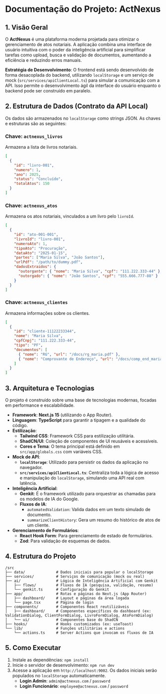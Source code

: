 # Documentação do Projeto: ActNexus

## 1. Visão Geral

O **ActNexus** é uma plataforma moderna projetada para otimizar o gerenciamento de atos notariais. A aplicação combina uma interface de usuário intuitiva com o poder da inteligência artificial para simplificar tarefas como upload, busca e validação de documentos, aumentando a eficiência e reduzindo erros manuais.

**Estratégia de Desenvolvimento**: O frontend está sendo desenvolvido de forma desacoplada do backend, utilizando `localStorage` e um serviço de mock (`src/services/apiClientLocal.ts`) para simular a comunicação com a API. Isso permite o desenvolvimento ágil da interface do usuário enquanto o backend pode ser construído em paralelo.

## 2. Estrutura de Dados (Contrato da API Local)

Os dados são armazenados no `localStorage` como strings JSON. As chaves e estruturas são as seguintes:

### Chave: `actnexus_livros`
Armazena a lista de livros notariais.

```json
[
  {
    "id": "livro-001",
    "numero": 1,
    "ano": 2025,
    "status": "Concluído",
    "totalAtos": 150
  }
]
```

### Chave: `actnexus_atos`
Armazena os atos notariais, vinculados a um livro pelo `livroId`.

```json
[
  {
    "id": "ato-001-001",
    "livroId": "livro-001",
    "numeroAto": 1,
    "tipoAto": "Procuração",
    "dataAto": "2025-01-15",
    "partes": ["Maria Silva", "João Santos"],
    "urlPdf": "/path/to/dummy.pdf",
    "dadosExtraidos": {
      "outorgante": { "nome": "Maria Silva", "cpf": "111.222.333-44" },
      "outorgado": { "nome": "João Santos", "cpf": "555.666.777-88" }
    }
  }
]
```

### Chave: `actnexus_clientes`
Armazena informações sobre os clientes.

```json
[
  {
    "id": "cliente-11122233344",
    "nome": "Maria Silva",
    "cpfCnpj": "111.222.333-44",
    "tipo": "PF",
    "documentos": [
      { "nome": "RG", "url": "/docs/rg_maria.pdf" },
      { "nome": "Comprovante de Endereço", "url": "/docs/comp_end_maria.pdf" }
    ]
  }
]
```

## 3. Arquitetura e Tecnologias

O projeto é construído sobre uma base de tecnologias modernas, focadas em performance e escalabilidade.

- **Framework**: **Next.js 15** (utilizando o App Router).
- **Linguagem**: **TypeScript** para garantir a tipagem e a qualidade do código.
- **Estilização**:
  - **Tailwind CSS**: Framework CSS para estilização utilitária.
  - **ShadCN/UI**: Coleção de componentes de UI reusáveis e acessíveis.
  - **Cores e Tema**: O tema principal está definido em `src/app/globals.css` com variáveis CSS.
- **Mock de API**:
  - **`localStorage`**: Utilizado para persistir os dados da aplicação no navegador.
  - **`src/services/apiClientLocal.ts`**: Centraliza toda a lógica de acesso e manipulação do `localStorage`, simulando uma API real com latência.
- **Inteligência Artificial**:
  - **Genkit**: É o framework utilizado para orquestrar as chamadas para os modelos de IA do Google.
  - **Fluxos de IA**:
    - `automatedValidation`: Valida dados em um texto simulado de documento.
    - `summarizeClientHistory`: Gera um resumo do histórico de atos de um cliente.
- **Gerenciamento de Formulários**:
  - **React Hook Form**: Para gerenciamento de estado de formulários.
  - **Zod**: Para validação de esquemas de dados.

## 4. Estrutura do Projeto

```
/src
├── data/              # Dados iniciais para popular o localStorage
├── services/          # Serviços de comunicação (mock ou real)
├── ai/                # Lógica de Inteligência Artificial com Genkit
│   ├── flows/         # Fluxos de IA (pesquisa, validação, resumo)
│   └── genkit.ts      # Configuração do Genkit
├── app/               # Rotas e páginas do Next.js (App Router)
│   ├── dashboard/     # Layout e páginas da área logada
│   └── page.tsx       # Página de login
├── components/        # Componentes React reutilizáveis
│   ├── dashboard/     # Componentes específicos do dashboard (ex: ValidationDialog, ClientFormDialog, LivroFormDialog, AtoFormDialog)
│   └── ui/            # Componentes base do ShadCN
├── hooks/             # Hooks customizados (ex: useToast)
└── lib/               # Funções utilitárias e actions
    └── actions.ts     # Server Actions que invocam os fluxos de IA
```

## 5. Como Executar

1. Instale as dependências: `npm install`
2. Inicie o servidor de desenvolvimento: `npm run dev`
3. Acesse a aplicação em `http://localhost:9002`. Os dados iniciais serão populados no `localStorage` automaticamente.
   - **Login Admin**: `admin@actnexus.com` / `password`
   - **Login Funcionário**: `employee@actnexus.com` / `password`
